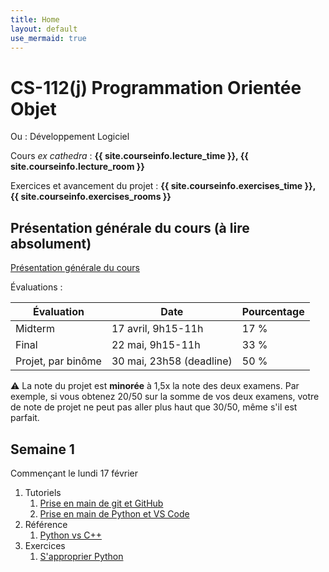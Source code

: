 ```yaml
---
title: Home
layout: default
use_mermaid: true
---
```


# CS-112(j) Programmation Orientée Objet

Ou : Développement Logiciel

Cours *ex cathedra* : **{{ site.courseinfo.lecture_time }}, {{ site.courseinfo.lecture_room }}**

Exercices et avancement du projet : **{{ site.courseinfo.exercises_time }}, {{ site.courseinfo.exercises_rooms }}**

## Présentation générale du cours (à lire absolument)

[Présentation générale du cours](./presentation.html)

Évaluations :

| Évaluation         | Date                     | Pourcentage |
|--------------------|--------------------------|-------------|
| Midterm            | 17 avril, 9h15-11h       | 17 %        |
| Final              | 22 mai, 9h15-11h         | 33 %        |
| Projet, par binôme | 30 mai, 23h58 (deadline) | 50 %        |

⚠️ La note du projet est **minorée** à 1,5x la note des deux examens.
Par exemple, si vous obtenez 20/50 sur la somme de vos deux examens, votre de note de projet ne peut pas aller plus haut que 30/50, même s'il est parfait.

## Semaine 1

Commençant le lundi 17 février

1. Tutoriels
    1. [Prise en main de git et GitHub](./tutoriels/git-github.html)
    2. [Prise en main de Python et VS Code](./tutoriels/prise-en-main.html)
2. Référence
    1. [Python vs C++](./tutoriels/python-vs-cpp.html)
3. Exercices
    1. [S'approprier Python](./series/01-appropriation-de-python.html)
